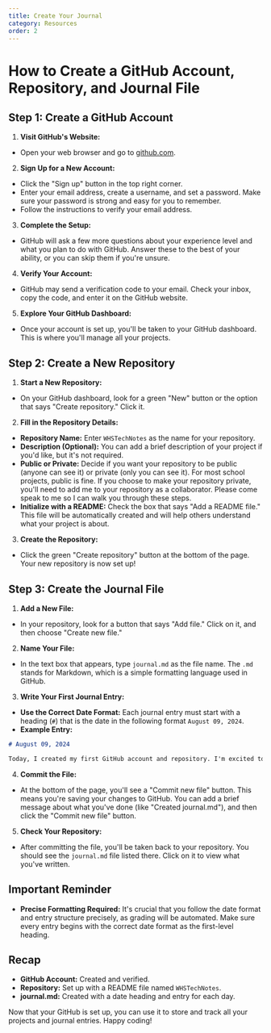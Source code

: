 ```yaml
---
title: Create Your Journal
category: Resources
order: 2
---
```


# How to Create a GitHub Account, Repository, and Journal File

## Step 1: Create a GitHub Account

1. **Visit GitHub's Website:**

- Open your web browser and go to [github.com](https://github.com/).

2. **Sign Up for a New Account:**

- Click the "Sign up" button in the top right corner.
- Enter your email address, create a username, and set a password. Make sure your password is strong and easy for you to remember.
- Follow the instructions to verify your email address.

3. **Complete the Setup:**

- GitHub will ask a few more questions about your experience level and what you plan to do with GitHub. Answer these to the best of your ability, or you can skip them if you're unsure.

4. **Verify Your Account:**

- GitHub may send a verification code to your email. Check your inbox, copy the code, and enter it on the GitHub website.

5. **Explore Your GitHub Dashboard:**

- Once your account is set up, you'll be taken to your GitHub dashboard. This is where you'll manage all your projects.

## Step 2: Create a New Repository

1. **Start a New Repository:**

- On your GitHub dashboard, look for a green "New" button or the option that says "Create repository." Click it.

2. **Fill in the Repository Details:**

- **Repository Name:** Enter `WHSTechNotes` as the name for your repository.
- **Description (Optional):** You can add a brief description of your project if you'd like, but it's not required.
- **Public or Private:** Decide if you want your repository to be public (anyone can see it) or private (only you can see it). For most school projects, public is fine. If you choose to make your repository private, you'll need to add me to your repository as a collaborator. Please come speak to me so I can walk you through these steps.  
- **Initialize with a README:** Check the box that says "Add a README file." This file will be automatically created and will help others understand what your project is about.

3. **Create the Repository:**

- Click the green "Create repository" button at the bottom of the page. Your new repository is now set up!

## Step 3: Create the Journal File

1. **Add a New File:**

- In your repository, look for a button that says "Add file." Click on it, and then choose "Create new file."

2. **Name Your File:**

- In the text box that appears, type `journal.md` as the file name. The `.md` stands for Markdown, which is a simple formatting language used in GitHub.

3. **Write Your First Journal Entry:**

- **Use the Correct Date Format:** Each journal entry must start with a heading (`#`) that is the date in the following format `August 09, 2024`.
- **Example Entry:**

```markdown
# August 09, 2024

Today, I created my first GitHub account and repository. I'm excited to start using GitHub for my projects!
```

4. **Commit the File:**

- At the bottom of the page, you'll see a "Commit new file" button. This means you're saving your changes to GitHub. You can add a brief message about what you've done (like "Created journal.md"), and then click the "Commit new file" button.

5. **Check Your Repository:**

- After committing the file, you'll be taken back to your repository. You should see the `journal.md` file listed there. Click on it to view what you've written.

## Important Reminder

- **Precise Formatting Required:** It's crucial that you follow the date format and entry structure precisely, as grading will be automated. Make sure every entry begins with the correct date format as the first-level heading.

## Recap

- **GitHub Account:** Created and verified.
- **Repository:** Set up with a README file named `WHSTechNotes`.
- **journal.md:** Created with a date heading and entry for each day.

Now that your GitHub is set up, you can use it to store and track all your projects and journal entries. Happy coding!
